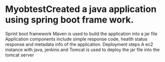 # MyobtestCreated a java application using spring boot frame work.
Sprint boot framework
 Maven is used to build the application into a jar file
 Application components include simple response code, health status response and metadata info of the application.
Deployment steps
A ec2 instance with java, jenkins and Tomcat is used to deploy the jar file into the tomcat server
